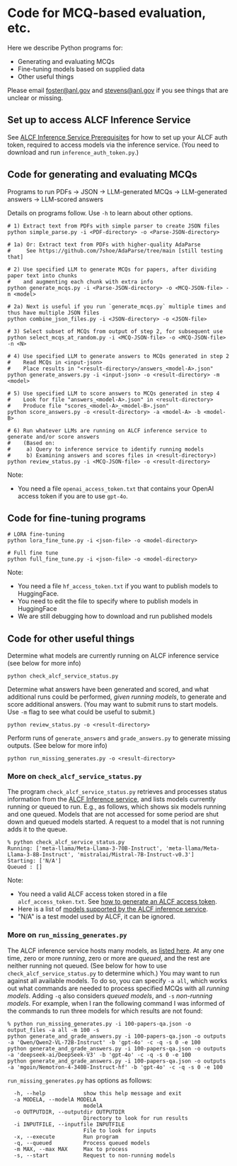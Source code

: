 # Code for MCQ-based evaluation, etc.

Here we describe Python programs for:
* Generating and evaluating MCQs
* Fine-tuning models based on supplied data
* Other useful things

Please email foster@anl.gov and stevens@anl.gov if you see things that are unclear or missing.

## Set up to access ALCF Inference Service 

See [ALCF Inference Service Prerequisites](https://github.com/argonne-lcf/inference-endpoints?tab=readme-ov-file#%EF%B8%8F-prerequisites) for how to set up your ALCF auth token, required to access models via the inference service. (You need to download and run `inference_auth_token.py`.)

## Code for generating and evaluating MCQs

Programs to run PDFs &rarr; JSON &rarr; LLM-generated MCQs &rarr; LLM-generated answers &rarr; LLM-scored answers

Details on programs follow. Use `-h` to learn about other options.
```
# 1) Extract text from PDFs with simple parser to create JSON files
python simple_parse.py -i <PDF-directory> -o <Parse-JSON-directory>

# 1a) Or: Extract text from PDFs with higher-quality AdaParse 
#     See https://github.com/7shoe/AdaParse/tree/main [still testing that]

# 2) Use specified LLM to generate MCQs for papers, after dividing paper text into chunks
#    and augmenting each chunk with extra info
python generate_mcqs.py -i <Parse-JSON-directory> -o <MCQ-JSON-file> -m <model>

# 2a) Next is useful if you run `generate_mcqs.py` multiple times and thus have multiple JSON files
python combine_json_files.py -i <JSON-directory> -o <JSON-file>

# 3) Select subset of MCQs from output of step 2, for subsequent use
python select_mcqs_at_random.py -i <MCQ-JSON-file> -o <MCQ-JSON-file> -n <N>

# 4) Use specified LLM to generate answers to MCQs generated in step 2
#    Read MCQs in <input-json>
#    Place results in "<result-directory>/answers_<model-A>.json"
python generate_answers.py -i <input-json> -o <result-directory> -m <model>

# 5) Use specified LLM to score answers to MCQs generated in step 4
#    Look for file "answers_<model-A>.json" in <result-directory>
#    Produce file "scores_<model-A>_<model-B>.json"
python score_answers.py -o <result-directory> -a <model-A> -b <model-B>

# 6) Run whatever LLMs are running on ALCF inference service to generate and/or score answers
#    (Based on:
#     a) Query to inference service to identify running models
#     b) Examining answers and scores files in <result-directory>)
python review_status.py -i <MCQ-JSON-file> -o <result-directory>
```

Note:
* You need a file `openai_access_token.txt` that contains your OpenAI access token if you are to use `gpt-4o`.

## Code for fine-tuning programs
```
# LORA fine-tuning
python lora_fine_tune.py -i <json-file> -o <model-directory>

# Full fine tune
python full_fine_tune.py -i <json-file> -o <model-directory>
```
Note:
* You need a file `hf_access_token.txt` if you want to publish models to HuggingFace.
* You need to edit the file to specify where to publish models in HuggingFace
* We are still debugging how to download and run published models

## Code for other useful things

Determine what models are currently running on ALCF inference service (see below for more info)
```
python check_alcf_service_status.py
```
Determine what answers have been generated and scored, and what additional runs could be performed, _given running models_, to generate and score additional answers. (You may want to submit runs to start models. Use `-m` flag to see what could be useful to submit.) 
```
python review_status.py -o <result-directory>
```
Perform runs of `generate_answers` and `grade_answers.py` to generate missing outputs. (See below for more info)
```
python run_missing_generates.py -o <result-directory>
```

### More on `check_alcf_service_status.py` 

The program `check_alcf_service_status.py` retrieves and processes status information from the [ALCF Inference service](https://github.com/argonne-lcf/inference-endpoints), and lists models currently running or queued to run. E.g., as follows, which shows six models running and one queued. Models that are not accessed for some period are shut down and queued models started. A request to a model that is not running adds it to the queue.
```
% python check_alcf_service_status.py
Running: ['meta-llama/Meta-Llama-3-70B-Instruct', 'meta-llama/Meta-Llama-3-8B-Instruct', 'mistralai/Mistral-7B-Instruct-v0.3']
Starting: ['N/A']
Queued : []
```
Note:
* You need a valid ALCF access token stored in a file `alcf_access_token.txt`.  See [how to generate an ALCF access token](https://github.com/argonne-lcf/inference-endpoints?tab=readme-ov-file#authentication).
* Here is a list of [models supported by the ALCF inference service](https://github.com/argonne-lcf/inference-endpoints?tab=readme-ov-file#-available-models).
* "N/A" is a test model used by ALCF, it can be ignored.

### More on `run_missing_generates.py`

The ALCF inference service hosts many models, as [listed here](https://github.com/argonne-lcf/inference-endpoints?tab=readme-ov-file#-available-models). At any one time, zero or more *running*, zero or more are *queued*, and the rest are neither running not queued. (See below for how to use `check_alcf_service_status.py` to determine which.)
You may want to run against all available models. To do so, you can specify `-a all`, which works out what commands are needed to process specified MCQs with all *running models*. Adding `-q` also considers *queued models*, and `-s` *non-running models*. For example, when I ran the following command I was informed of the commands to run three models for which results are not found:
```
% python run_missing_generates.py -i 100-papers-qa.json -o output_files -a all -m 100 -s
python generate_and_grade_answers.py -i 100-papers-qa.json -o outputs -a 'Qwen/Qwen2-VL-72B-Instruct' -b 'gpt-4o' -c -q -s 0 -e 100
python generate_and_grade_answers.py -i 100-papers-qa.json -o outputs -a 'deepseek-ai/DeepSeek-V3' -b 'gpt-4o' -c -q -s 0 -e 100
python generate_and_grade_answers.py -i 100-papers-qa.json -o outputs -a 'mgoin/Nemotron-4-340B-Instruct-hf' -b 'gpt-4o' -c -q -s 0 -e 100
```

`run_missing_generates.py` has options as follows:

```
  -h, --help            show this help message and exit
  -a MODELA, --modelA MODELA
                        modelA
  -o OUTPUTDIR, --outputdir OUTPUTDIR
                        Directory to look for run results
  -i INPUTFILE, --inputfile INPUTFILE
                        File to look for inputs
  -x, --execute         Run program
  -q, --queued          Process queued models
  -m MAX, --max MAX     Max to process
  -s, --start           Request to non-running models
```




